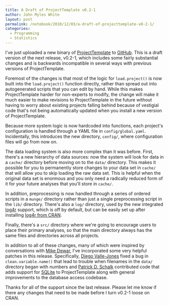 ```yaml
---
title: A Draft of ProjectTemplate v0.2-1
author: John Myles White
layout: post
permalink: /notebook/2010/12/03/a-draft-of-projecttemplate-v0-2-1/
categories:
  - Programming
  - Statistics
---
```


I've just uploaded a new binary of [ProjectTemplate](http://cran.r-project.org/web/packages/ProjectTemplate/index.html) to [GitHub](https://github.com/johnmyleswhite/ProjectTemplate). This is a draft version of the next release, v0.2-1, which includes some fairly substantial changes and is backwards incompatible in several ways with previous versions of ProjectTemplate.

Foremost of the changes is that most of the logic for `load.project()` is now built into the `load.project()` function directly, rather than spread out into autogenerated scripts that you can edit by hand. While this makes ProjectTemplate harder for non-experts to modify, the change will make it much easier to make revisions to ProjectTemplate in the future without having to worry about existing projects falling behind because of vestigial code that's not being automatically updated when you install a new version of ProjectTemplate.

Because more system logic is now hardcoded into functions, each project's configuration is handled through a YAML file in `config/global.yaml`. Incidentally, this introduces the new directory, `config/`, where configuration files will go from now on.

The data loading system is also more complex than it was before. First, there's a new hierarchy of data sources: now the system will look for data in a `cache/` directory before moving on to the `data/` directory. This makes it possible for you to permanently store changes to your data set in `cache/` that will allow you to skip loading the raw data set. This is helpful when the original data set is enormous and you only need a radically reduced form of it for your future analyses that you'll store in `cache/`.

In addition, preprocessing is now handled through a series of ordered scripts in a `munge/` directory rather than just a single preprocessing script in the `lib/` directory. There's also a `log/` directory, used by the new integrated [log4r](https://github.com/johnmyleswhite/log4r) support, which is off by default, but can be easily set up after installing [log4r from CRAN](http://cran.r-project.org/web/packages/log4r/index.html).

Finally, there's a `src/` directory where we're going to encourage users to place their primary analyses, so that the main directory always has the same files and directories across all projects.

In addition to all of these changes, many of which were inspired by conversations with [Mike Dewar](http://mikedewar.org/), I've incorporated some very helpful patches in this release. Specifically, [Diego Valle-Jones](http://www.diegovalle.net/) fixed a bug in `clean.variable.name()` that lead to trouble when filenames in the `data/` directory began with numbers and [Patrick D. Schalk](http://www.patrickschalk.com/) contributed code that adds support for [SQLite](http://www.sqlite.org/) to ProjectTemplate along with general improvements to the database access codebase.

Thanks for all of the support since the last release. Please let me know if there any changes that need to be made before I turn v0.2-1 loose on CRAN.

